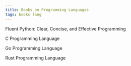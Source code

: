 ```yaml
---
title: Books on Programming Languages
tags: books lang
---
```


Fluent Python: Clear, Concise, and Effective Programming

C Programming Language

Go Programming Language

Rust Programming Language



